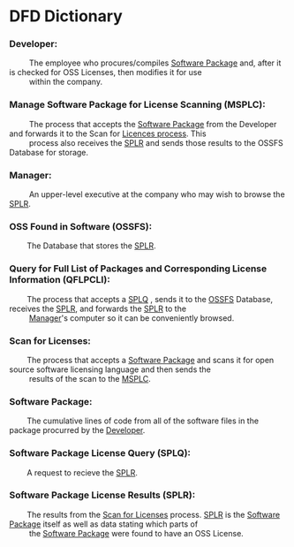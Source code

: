 # DFD Dictionary

### Developer: 
&emsp; &emsp; The employee who procures/compiles [Software Package](https://github.com/tbonejones/Assignment1-3420/blob/master/DFDDictionary.md#software-package) and, after it is checked for OSS Licenses, then modifies it for use <br/>
&emsp; &emsp; within the company.

### Manage Software Package for License Scanning (MSPLC): 
&emsp; &emsp; The process that accepts the [Software Package](https://github.com/tbonejones/Assignment1-3420/blob/master/DFDDictionary.md#software-package) from the Developer and forwards it to the Scan for [Licences process](https://github.com/tbonejones/Assignment1-3420/blob/master/DFDDictionary.md#scan-for-licenses). This <br/> &emsp; &emsp; process also receives the [SPLR](https://github.com/tbonejones/Assignment1-3420/blob/master/DFDDictionary.md#software-package-license-results-splr) and sends those results to the OSSFS Database for storage.

### Manager: 
&emsp; &emsp; An upper-level executive at the company who may wish to browse the [SPLR](https://github.com/tbonejones/Assignment1-3420/blob/master/DFDDictionary.md#software-package-license-results-splr).

### OSS Found in Software (OSSFS): 
&emsp; &emsp;The Database that stores the [SPLR](https://github.com/tbonejones/Assignment1-3420/blob/master/DFDDictionary.md#software-package-license-results-splr).

### Query for Full List of Packages and Corresponding License Information (QFLPCLI): 
&emsp; &emsp;The process that accepts a [SPLQ](https://github.com/tbonejones/Assignment1-3420/blob/master/DFDDictionary.md#software-package-license-query-splq) , sends it to the [OSSFS](https://github.com/tbonejones/Assignment1-3420/blob/master/DFDDictionary.md#oss-found-in-software-ossfs) Database, receives the [SPLR](https://github.com/tbonejones/Assignment1-3420/blob/master/DFDDictionary.md#software-package-license-results-splr), and forwards the [SPLR](https://github.com/tbonejones/Assignment1-3420/blob/master/DFDDictionary.md#software-package-license-results-splr) to the <br/> &emsp; &emsp; [Manager](https://github.com/tbonejones/Assignment1-3420/blob/master/DFDDictionary.md#software-package-license-results-splr)'s computer so it can be conveniently browsed.

### Scan for Licenses: 
&emsp; &emsp;The process that accepts a [Software Package](https://github.com/tbonejones/Assignment1-3420/blob/master/DFDDictionary.md#software-package) and scans it for open source software licensing language and then sends the <br/> &emsp; &emsp; results of the scan to the [MSPLC](https://github.com/tbonejones/Assignment1-3420/blob/master/DFDDictionary.md#manage-software-package-for-licensing-scanning-msplc).

### Software Package: 
&emsp; &emsp;The cumulative lines of code from all of the software files in the package procurred by the [Developer](https://github.com/tbonejones/Assignment1-3420/blob/master/DFDDictionary.md#developer).

### Software Package License Query (SPLQ): 
&emsp; &emsp;A request to recieve the [SPLR](https://github.com/tbonejones/Assignment1-3420/blob/master/DFDDictionary.md#software-package-license-results-splr).

### Software Package License Results (SPLR): 
&emsp; &emsp;The results from the [Scan for Licenses](https://github.com/tbonejones/Assignment1-3420/blob/master/DFDDictionary.md#scan-for-licenses) process. [SPLR](https://github.com/tbonejones/Assignment1-3420/blob/master/DFDDictionary.md#software-package-license-results-splr) is the [Software Package](https://github.com/tbonejones/Assignment1-3420/blob/master/DFDDictionary.md#software-package) itself as well as data stating which parts of <br/> &emsp; &emsp; the [Software Package](https://github.com/tbonejones/Assignment1-3420/blob/master/DFDDictionary.md#software-package) were found to have an OSS License.

